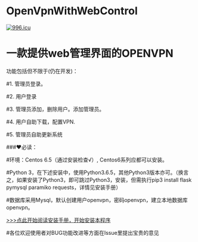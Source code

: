 # OpenVpnWithWebControl


<a href="https://996.icu"><img src="https://img.shields.io/badge/link-996.icu-red.svg" alt="996.icu" /></a>


# 一款提供web管理界面的OPENVPN


功能包括但不限于(仍在开发)：





#1. 管理员登录。

#2. 用户登录

#3. 管理员添加，删除用户。添加管理员。

#4. 用户自助下载，配置VPN.

#5. 管理员自助更新系统







###❤必读：





#环境：Centos 6.5（通过安装检查√）, Centos6系列应都可以安装。


#Python 3，在下述安装中，使用Python3.6.5，其他Python3版本亦可。（换言之，如果安装了Python3，即可跳过Python3，安装，但需执行pip3 install flask pymysql paramiko requests，详情见安装手册）

#数据库采用Mysql，默认创建用户openvpn，密码openvpn，建立本地数据库openvpn。







<a href="https://raw.githubusercontent.com/TravellerXi/OpenVpnWithWebControl/master/static/installationStep" target='_blank'>>>>点此开始阅读安装手册，开始安装本程序</a>



#各位欢迎使用者对BUG功能改进等方面在Issue里提出宝贵的意见








